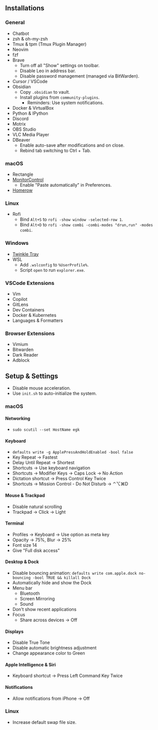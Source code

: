 ## Installations

### General

- Chatbot
- zsh & oh-my-zsh
- Tmux & tpm (Tmux Plugin Manager)
- Neovim
- fzf
- Brave
  - Turn off all "Show" settings on toolbar.
  - Disable Leo in address bar.
  - Disable password management (managed via BitWarden).
- Cursor / VSCode
- Obsidian
  - Copy `.obsidian` to vault.
  - Install plugins from `community-plugins`.
    - Reminders: Use system notifications.
- Docker & VirtualBox
- Python & IPython
- Discord
- Motrix
- OBS Studio
- VLC Media Player
- DBeaver
  - Enable auto-save after modifications and on close.
  - Rebind tab switching to Ctrl + Tab.

### macOS

- Rectangle
- [MonitorControl](https://github.com/MonitorControl/MonitorControl)
  - Enable "Paste automatically" in Preferences.
- [Homerow](https://www.homerow.app)

### Linux

- Rofi
  - Bind `Alt+S` to `rofi -show window -selected-row 1`.
  - Bind `Alt+D` to `rofi -show combi -combi-modes "drun,run" -modes combi`.

### Windows

- [Twinkle Tray](https://github.com/xanderfrangos/twinkle-tray)
- WSL
  - Add `.wslconfig` to `%UserProfile%`.
  - Script `open` to run `explorer.exe`.

### VSCode Extensions

- Vim
- Copilot
- GitLens
- Dev Containers
- Docker & Kubernetes
- Languages & Formatters

### Browser Extensions

- Vimium
- Bitwarden
- Dark Reader
- Adblock

## Setup & Settings

- Disable mouse acceleration.
- Use `init.sh` to auto-initialize the system.

### macOS

#### Networking

- `sudo scutil --set HostName egk`

#### Keyboard

- `defaults write -g ApplePressAndHoldEnabled -bool false`
- Key Repeat -> Fastest
- Delay Until Repeat -> Shortest
- Shortcuts -> Use keyboard navigation
- Shortcuts -> Modifier Keys -> Caps Lock -> No Action
- Dictation shortcut -> Press Control Key Twice
- Shortcuts -> Mission Control - Do Not Disturb -> ⌃⌥⌘D

#### Mouse & Trackpad

- Disable natural scrolling
- Trackpad -> Click -> Light

#### Terminal

- Profiles -> Keyboard -> Use option as meta key
- Opacity -> 75%, Blur -> 25%
- Font size 14
- Give "Full disk access"

#### Desktop & Dock

- Disable bouncing animation: `defaults write com.apple.dock no-bouncing -bool TRUE && killall Dock`
- Automatically hide and show the Dock
- Menu bar
  - Bluetooth
  - Screen Mirroring
  - Sound
- Don't show recent applications
- Focus
  - Share across devices -> Off

#### Displays

- Disable True Tone
- Disable automatic brightness adjustment
- Change appearance color to Green

#### Apple Intelligence & Siri

- Keyboard shortcut -> Press Left Command Key Twice

#### Notifications

- Allow notifications from iPhone -> Off

### Linux

- Increase default swap file size.
